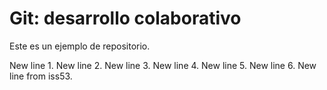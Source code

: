 # Git: desarrollo colaborativo

Este es un ejemplo de repositorio.

New line 1.
New line 2.
New line 3.
New line 4.
New line 5.
New line 6.
New line from iss53.
